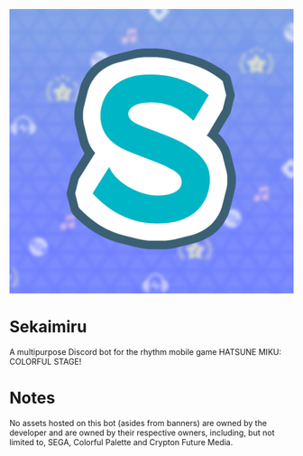 ![sekaimiru logo](sekaimiru-logo-v2.png)
# Sekaimiru
A multipurpose Discord bot for the rhythm mobile game HATSUNE MIKU: COLORFUL STAGE!

# Notes
No assets hosted on this bot (asides from banners) are owned by the developer and are owned by their respective owners, including, but not limited to, SEGA, Colorful Palette and Crypton Future Media.
